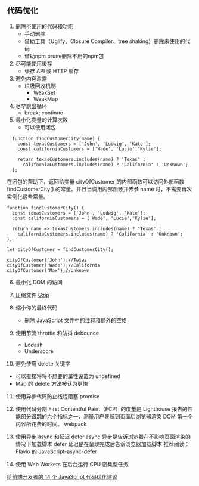 <!--
 * @Descripttion: 
 * @version: 
 * @Author: shenjia
 * @Date: 2020-12-21 13:45:25
 * @LastEditors: shenjia
 * @LastEditTime: 2020-12-21 20:32:33
-->

## 代码优化

1. 删除不使用的代码和功能
   - 手动删除
   - 借助工具（Uglify、Closure Compiler、tree shaking）删除未使用的代码
   - 借助npm prune删除不用的npm包
2. 尽可能使用缓存
   - 缓存 API 或 HTTP 缓存
3. 避免内存泄露
   - 垃圾回收机制
     - WeakSet
     - WeakMap
4. 尽早跳出循环
   - break; continue
5. 最小化变量的计算次数
   - 可以使用闭包
  ```
    function findCustomerCity(name) {
      const texasCustomers = ['John', 'Ludwig', 'Kate']; 
      const californiaCustomers = ['Wade', 'Lucie','Kylie'];
      
      return texasCustomers.includes(name) ? 'Texas' : 
        californiaCustomers.includes(name) ? 'California' : 'Unknown';
    };
  ```
在闭包的帮助下，返回给变量 cityOfCustomer 的内部函数可以访问外部函数 findCustomerCity() 的常量。并且当调用内部函数并传参 name 时，不需要再次实例化这些常量。
  ```
  function findCustomerCity() {
    const texasCustomers = ['John', 'Ludwig', 'Kate']; 
    const californiaCustomers = ['Wade', 'Lucie','Kylie'];
    
    return name => texasCustomers.includes(name) ? 'Texas' : 
      californiaCustomers.includes(name) ? 'California' : 'Unknown';
  };

  let cityOfCustomer = findCustomerCity();

  cityOfCustomer('John');//Texas
  cityOfCustomer('Wade');//California
  cityOfCustomer('Max');//Unknown
  ```

6. 最小化 DOM 的访问
   
7. 压缩文件
  [Gzip](https://developers.google.com/web/fundamentals/performance/optimizing-content-efficiency/optimiz-encoding-and-transfer#text_compression_with_gzip)

8. 缩小你的最终代码
     - 删除 JavaScript 文件中的注释和额外的空格

9. 使用节流 throttle 和防抖 debounce 
     - Lodash
     - Underscore
   
10. 避免使用 delete 关键字 
  - 可以直接将将不想要的属性设置为 undefined
  - Map 的 delete 方法被认为更快
  
11. 使用异步代码防止线程阻塞
    promise

12. 使用代码分割
    First Contentful Paint（FCP）的度量是 Lighthouse 报告的性能部分跟踪的六个指标之一，测量用户导航到页面后浏览器渲染 DOM 第一个内容所花费的时间。
    webpack

13. 使用异步 async 和延迟 defer
    async 异步是告诉浏览器在不影响页面渲染的情况下加载脚本
    defer 延迟是在呈现完成后告诉浏览器加载脚本
    推荐阅读：Flavio 的 JavaScript-async-defer
  
14. 使用 Web Workers 在后台运行 CPU 密集型任务

[给前端开发者的 14 个 JavaScript 代码优化建议](https://mp.weixin.qq.com/s?__biz=MzA4Nzg0MDM5Nw==&mid=2247489540&idx=2&sn=38d29b693271f4eff60b3b6362638908&chksm=90321be6a74592f0fb73ebf42767ebf05d2dfe7668b0df43238f04b3f4b1ff3c0e5a473b7565&mpshare=1&scene=1&srcid=1221xk3ly2DJCA3g8JoQNIQd&sharer_sharetime=1608512990295&sharer_shareid=b0d6c127d69f75de34d2553d4b7801f7#rd)